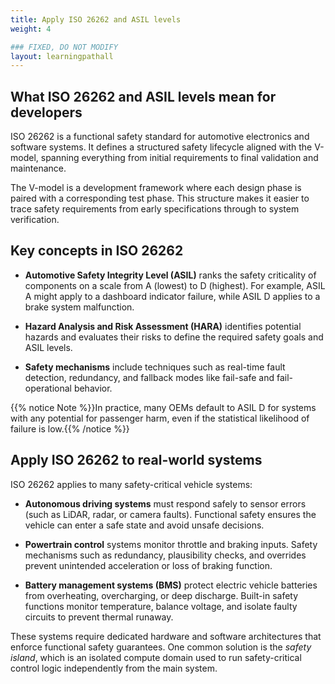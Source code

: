 ```yaml
---
title: Apply ISO 26262 and ASIL levels
weight: 4

### FIXED, DO NOT MODIFY
layout: learningpathall
---
```

## What ISO 26262 and ASIL levels mean for developers

ISO 26262 is a functional safety standard for automotive electronics and software systems. It defines a structured safety lifecycle aligned with the V-model, spanning everything from initial requirements to final validation and maintenance.

The V-model is a development framework where each design phase is paired with a corresponding test phase. This structure makes it easier to trace safety requirements from early specifications through to system verification.

## Key concepts in ISO 26262

- **Automotive Safety Integrity Level (ASIL)** ranks the safety criticality of components on a scale from A (lowest) to D (highest). For example, ASIL A might apply to a dashboard indicator failure, while ASIL D applies to a brake system malfunction.

- **Hazard Analysis and Risk Assessment (HARA)** identifies potential hazards and evaluates their risks to define the required safety goals and ASIL levels.

- **Safety mechanisms** include techniques such as real-time fault detection, redundancy, and fallback modes like fail-safe and fail-operational behavior.

{{% notice Note %}}In practice, many OEMs default to ASIL D for systems with any potential for passenger harm, even if the statistical likelihood of failure is low.{{% /notice %}}

## Apply ISO 26262 to real-world systems

ISO 26262 applies to many safety-critical vehicle systems:

- **Autonomous driving systems** must respond safely to sensor errors (such as LiDAR, radar, or camera faults). Functional safety ensures the vehicle can enter a safe state and avoid unsafe decisions.

- **Powertrain control** systems monitor throttle and braking inputs. Safety mechanisms such as redundancy, plausibility checks, and overrides prevent unintended acceleration or loss of braking function. 

- **Battery management systems (BMS)** protect electric vehicle batteries from overheating, overcharging, or deep discharge. Built-in safety functions monitor temperature, balance voltage, and isolate faulty circuits to prevent thermal runaway.

These systems require dedicated hardware and software architectures that enforce functional safety guarantees. One common solution is the *safety island*, which is an isolated compute domain used to run safety-critical control logic independently from the main system.





